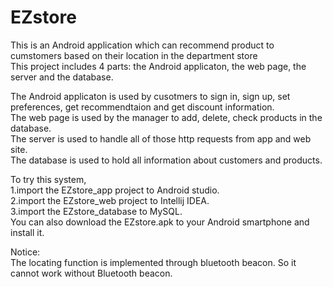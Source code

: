 # EZstore  
This is an Android application which can recommend product to cumstomers based on their location in the department store  
This project includes 4 parts: the Android applicaton, the web page, the server and the database.  
  
The Android applicaton is used by cusotmers to sign in, sign up, set preferences, get recommendtaion and get discount information.  
The web page is used by the manager to add, delete, check products in the database.  
The server is used to handle all of those http requests from app and web site.  
The database is used to hold all information about customers and products.  
  
To try this system,   
  1.import the EZstore_app project to Android studio.  
  2.import the EZstore_web project to Intellij IDEA.  
  3.import the EZstore_database to MySQL.  
You can also download the EZstore.apk to your Android smartphone and install it.  
  
    
      
Notice:  
The locating function is implemented through bluetooth beacon. So it cannot work without Bluetooth beacon.
